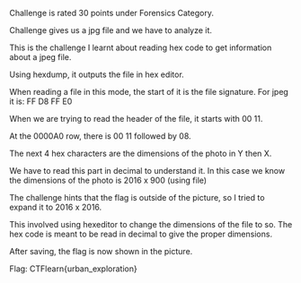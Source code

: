 Challenge is rated 30 points under Forensics Category. 

Challenge gives us a jpg file and we have to analyze it.

This is the challenge I learnt about reading hex code to get information about a jpeg file.

Using hexdump, it outputs the file in hex editor.

When reading a file in this mode, the start of it is the file signature.
For jpeg it is:
FF D8 FF E0

When we are trying to read the header of the file, it starts with 00 11.

At the 0000A0 row, there is 00 11 followed by 08.

The next 4 hex characters are the dimensions of the photo in Y then X.

We have to read this part in decimal to understand it. 
In this case we know the dimensions of the photo is 2016 x 900 (using file)

The challenge hints that the flag is outside of the picture, so I tried to expand it to 2016 x 2016.

This involved using hexeditor to change the dimensions of the file to so. The hex code is meant to be read in decimal to give the proper dimensions.

After saving, the flag is now shown in the picture.

Flag: CTFlearn{urban_exploration}


